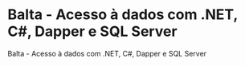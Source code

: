 # Balta - Acesso à dados com .NET, C#, Dapper e SQL Server
Balta - Acesso à dados com .NET, C#, Dapper e SQL Server
